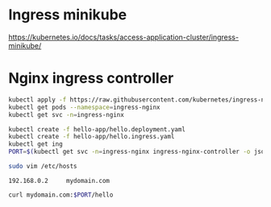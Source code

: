 # Ingress minikube

https://kubernetes.io/docs/tasks/access-application-cluster/ingress-minikube/

# Nginx ingress controller

```sh
kubectl apply -f https://raw.githubusercontent.com/kubernetes/ingress-nginx/controller-v1.3.1/deploy/static/provider/cloud/deploy.yaml
kubectl get pods --namespace=ingress-nginx
kubectl get svc -n=ingress-nginx

kubectl create -f hello-app/hello.deployment.yaml
kubectl create -f hello-app/hello.ingress.yaml
kubectl get ing
PORT=$(kubectl get svc -n=ingress-nginx ingress-nginx-controller -o jsonpath='{.spec.ports[0].nodePort}')
```

```sh
sudo vim /etc/hosts
```

```/etc/hosts
192.168.0.2     mydomain.com
```

```sh
curl mydomain.com:$PORT/hello
```